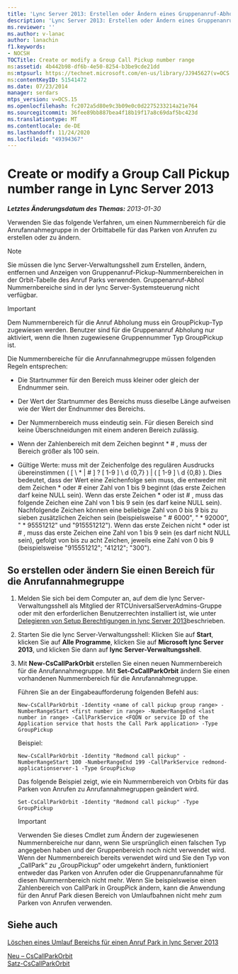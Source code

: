 ```yaml
---
title: 'Lync Server 2013: Erstellen oder Ändern eines Gruppenanruf-Abhol Nummernbereichs'
description: 'Lync Server 2013: Erstellen oder Ändern eines Gruppenanruf-Pickup-Nummernbereichs'
ms.reviewer: ''
ms.author: v-lanac
author: lanachin
f1.keywords:
- NOCSH
TOCTitle: Create or modify a Group Call Pickup number range
ms:assetid: 4b442b98-df6b-4e50-8254-b3be9cde21dd
ms:mtpsurl: https://technet.microsoft.com/en-us/library/JJ945627(v=OCS.15)
ms:contentKeyID: 51541472
ms.date: 07/23/2014
manager: serdars
mtps_version: v=OCS.15
ms.openlocfilehash: fc2072a5d80e9c3b09e0c0d2275233214a21e764
ms.sourcegitcommit: 36fee89bb887bea4f18b19f17a8c69daf5bc423d
ms.translationtype: MT
ms.contentlocale: de-DE
ms.lasthandoff: 11/24/2020
ms.locfileid: "49394367"
---
```

# <a name="create-or-modify-a-group-call-pickup-number-range-in-lync-server-2013"></a>Create or modify a Group Call Pickup number range in Lync Server 2013

<div data-xmlns="http://www.w3.org/1999/xhtml">

<div class="topic" data-xmlns="http://www.w3.org/1999/xhtml" data-msxsl="urn:schemas-microsoft-com:xslt" data-cs="https://msdn.microsoft.com/">

<div data-asp="https://msdn2.microsoft.com/asp">



</div>

<div id="mainSection">

<div id="mainBody">

<span> </span>

_**Letztes Änderungsdatum des Themas:** 2013-01-30_

Verwenden Sie das folgende Verfahren, um einen Nummernbereich für die Anrufannahmegruppe in der Orbittabelle für das Parken von Anrufen zu erstellen oder zu ändern.

<div>


> [!NOTE]  
> Sie müssen die lync Server-Verwaltungsshell zum Erstellen, ändern, entfernen und Anzeigen von Gruppenanruf-Pickup-Nummernbereichen in der Orbit-Tabelle des Anruf Parks verwenden. Gruppenanruf-Abhol Nummernbereiche sind in der lync Server-Systemsteuerung nicht verfügbar.



</div>

<div>


> [!IMPORTANT]  
> Dem Nummernbereich für die Anruf Abholung muss ein GroupPickup-Typ zugewiesen werden. Benutzer sind für die Gruppenanruf Abholung nur aktiviert, wenn die Ihnen zugewiesene Gruppennummer Typ GroupPickup ist.



</div>

Die Nummernbereiche für die Anrufannahmegruppe müssen folgenden Regeln entsprechen:

  - Die Startnummer für den Bereich muss kleiner oder gleich der Endnummer sein.

  - Der Wert der Startnummer des Bereichs muss dieselbe Länge aufweisen wie der Wert der Endnummer des Bereichs.

  - Der Nummernbereich muss eindeutig sein. Für diesen Bereich sind keine Überschneidungen mit einem anderen Bereich zulässig.

  - Wenn der Zahlenbereich mit dem Zeichen beginnt \* \# , muss der Bereich größer als 100 sein.

  - Gültige Werte: muss mit der Zeichenfolge des regulären Ausdrucks übereinstimmen ( \[ \\ \* | \# \] ? \[ 1-9 \] \\ d {0,7} ) | ( \[ 1-9 \] \\ d {0,8} ). Dies bedeutet, dass der Wert eine Zeichenfolge sein muss, die entweder mit dem Zeichen \* oder \# einer Zahl von 1 bis 9 beginnt (das erste Zeichen darf keine NULL sein). Wenn das erste Zeichen \* oder ist \# , muss das folgende Zeichen eine Zahl von 1 bis 9 sein (es darf keine NULL sein). Nachfolgende Zeichen können eine beliebige Zahl von 0 bis 9 bis zu sieben zusätzlichen Zeichen sein (beispielsweise " \# 6000", " \* 92000", " \* 95551212" und "915551212"). Wenn das erste Zeichen nicht \* oder ist \# , muss das erste Zeichen eine Zahl von 1 bis 9 sein (es darf nicht NULL sein), gefolgt von bis zu acht Zeichen, jeweils eine Zahl von 0 bis 9 (beispielsweise "915551212"; "41212"; "300").

<div>

## <a name="to-create-or-modify-a-call-pickup-group-range"></a>So erstellen oder ändern Sie einen Bereich für die Anrufannahmegruppe

1.  Melden Sie sich bei dem Computer an, auf dem die lync Server-Verwaltungsshell als Mitglied der RTCUniversalServerAdmins-Gruppe oder mit den erforderlichen Benutzerrechten installiert ist, wie unter [Delegieren von Setup Berechtigungen in lync Server 2013](lync-server-2013-delegate-setup-permissions.md)beschrieben.

2.  Starten Sie die lync Server-Verwaltungsshell: Klicken Sie auf **Start**, klicken Sie auf **Alle Programme**, klicken Sie auf **Microsoft lync Server 2013**, und klicken Sie dann auf **lync Server-Verwaltungsshell**.

3.  Mit **New-CsCallParkOrbit** erstellen Sie einen neuen Nummernbereich für die Anrufannahmegruppe. Mit **Set-CsCallParkOrbit** ändern Sie einen vorhandenen Nummernbereich für die Anrufannahmegruppe.
    
    Führen Sie an der Eingabeaufforderung folgenden Befehl aus:
    
        New-CsCallParkOrbit -Identity <name of call pickup group range> -NumberRangeStart <first number in range> -NumberRangeEnd <last number in range> -CallParkService <FQDN or service ID of the Application service that hosts the Call Park application> -Type GroupPickup
    
    Beispiel:
    
        New-CsCallParkOrbit -Identity "Redmond call pickup" -NumberRangeStart 100 -NumberRangeEnd 199 -CallParkService redmond-applicationserver-1 -Type GroupPickup
    
    Das folgende Beispiel zeigt, wie ein Nummernbereich von Orbits für das Parken von Anrufen zu Anrufannahmegruppen geändert wird.
    
        Set-CsCallParkOrbit -Identity "Redmond call pickup" -Type GroupPickup
    
    <div>
    

    > [!IMPORTANT]  
    > Verwenden Sie dieses Cmdlet zum Ändern der zugewiesenen Nummernbereiche nur dann, wenn Sie ursprünglich einen falschen Typ angegeben haben und der Gruppenbereich noch nicht verwendet wird. Wenn der Nummernbereich bereits verwendet wird und Sie den Typ von „CallPark“ zu „GroupPickup“ oder umgekehrt ändern, funktioniert entweder das Parken von Anrufen oder die Gruppenanrufannahme für diesen Nummernbereich nicht mehr. Wenn Sie beispielsweise einen Zahlenbereich von CallPark in GroupPick ändern, kann die Anwendung für den Anruf Park diesen Bereich von Umlaufbahnen nicht mehr zum Parken von Anrufen verwenden.

    
    </div>

</div>

<div>

## <a name="see-also"></a>Siehe auch


[Löschen eines Umlauf Bereichs für einen Anruf Park in lync Server 2013](lync-server-2013-delete-a-call-park-orbit-range.md)  


[Neu – CsCallParkOrbit](https://docs.microsoft.com/powershell/module/skype/New-CsCallParkOrbit)  
[Satz-CsCallParkOrbit](https://docs.microsoft.com/powershell/module/skype/Set-CsCallParkOrbit)  
  

</div>

</div>

<span> </span>

</div>

</div>

</div>

